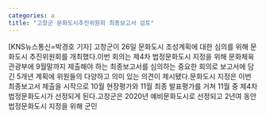 ```yaml
---
categories: a
title: "고창군 문화도시추진위원회 최종보고서 검토"
---
```

[KNS뉴스통신=박경호 기자] 고창군이 26일 문화도시 조성계획에 대한 심의를 위해 문화도시 추진위원회를 개최했다.이번 회의는 제4차 법정문화도시 지정을 위해 문화체육관광부에 9월말까지 제출해야 하는 최종보고서를 심의하는 중요한 회의로 보고서에 담긴 5개년 계획에 위원들의 다양하고 의미 있는 의견이 제시됐다.문화도시 지정은 이번 최종보고서 제출을 시작으로 10월 현장평가와 11월 최종 발표평가를 거쳐 11월 중 제4차 법정문화도시가 선정되게 된다.고창군은 2020년 예비문화도시로 선정되고 2년여 동안 법정문화도시 지정을 위해 군민